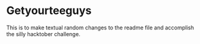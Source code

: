 # Getyourteeguys
This is to make textual random changes to the readme file and accomplish the silly hacktober challenge.
